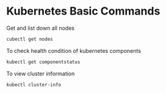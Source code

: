 # Kubernetes Basic Commands

Get and list down all nodes

```bash
cubectl get nodes
```

To check health condition of kubernetes components

```bash
kubectl get componentstatus
```

To view cluster information

```bash
kubectl cluster-info
```


